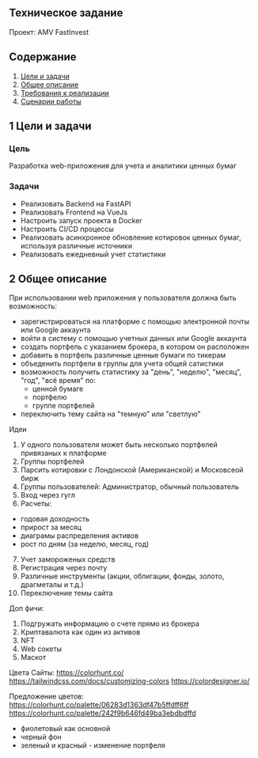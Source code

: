 ## Техническое задание
Проект: AMV FastInvest

## Содержание
1. [Цели и задачи](#1)
2. [Общее описание](#2)
3. [Требования к реализации](#3)
4. [Сценарии работы](#4)

## <a name="1"></a>1 Цели и задачи
### Цель
Разработка web-приложения для учета и аналитики  ценных бумаг
### Задачи
- Реализовать Backend на FastAPI
- Реализовать Frontend на VueJs
- Настроить запуск проекта в Docker
- Настроить CI/CD процессы
- Реализовать асинхронное обновление котировок ценных бумаг, используя различные источники
- Реализовать ежедневный учет статистики

## <a name="2"></a>2 Общее описание
При использовании web приложения у пользователя должна быть возможность:
- зарегистрироваться на платформе с помощью электронной почты или Google аккаунта
- войти в систему с помощью учетных данных или Google аккаунта
- создать портфель с указанием брокера, в котором он расположен 
- добавить в портфель различные ценные бумаги по тикерам 
- объеденить портфели в группы для учета общей сатистики
- возможность получить статистику за "день", "неделю", "месяц", "год", "всё время" по: 
  - ценной бумаге
  - портфелю
  - группе портфелей
- переключить тему сайта на "темную" или "светлую"

Идеи

1. У одного пользователя может быть несколько портфелей привязаных к платформе
2. Группы портфелей
3. Парсить котировки с Лондонской (Американской) и Московсеой бирж
4. Группы пользователей: Администратор, обычный пользователь
5. Вход через гугл
6. Расчеты:
  - годовая доходность
  - прирост за месяц
  - диаграмы распределения активов
  - рост по дням (за неделю, месяц, год)
7. Учет замороженых средств
8. Регистрация через почту
9. Различные инструменты (акции, облигации, фонды, золото, драгметалы и т.д.)
10. Переключение темы сайта
  
 Доп фичи:
1. Подгружать информацию о счете прямо из брокера
2. Криптавалюта как один из активов
3. NFT
4. Web сокеты
5. Маскот

Цвета
Сайты:
https://colorhunt.co/
https://tailwindcss.com/docs/customizing-colors
https://colordesigner.io/

Предложение цветов:
https://colorhunt.co/palette/06283d1363df47b5ffdff6ff
https://colorhunt.co/palette/242f9b646fd49ba3ebdbdffd

- фиолетовый как основной 
- черный фон
- зеленый и красный - изменение портфеля
